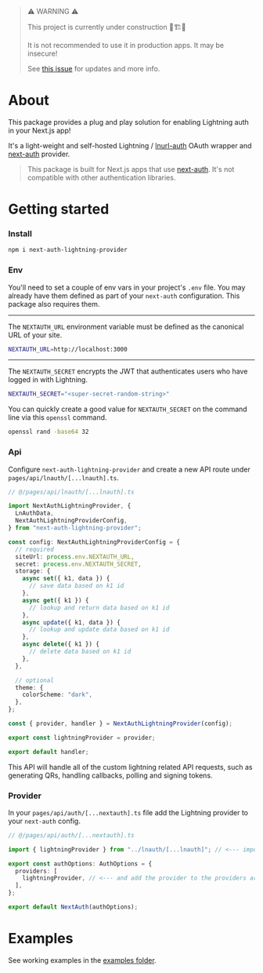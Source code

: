 > ⚠️ WARNING ⚠️
>
> This project is currently under construction 👷🏗️🚧
>
> It is not recommended to use it in production apps. It may be insecure!
>
> See [this issue](https://github.com/nextauthjs/next-auth/issues/7872) for updates and more info.

# About

This package provides a plug and play solution for enabling Lightning auth in your Next.js app!

It's a light-weight and self-hosted Lightning / [lnurl-auth](https://fiatjaf.com/e0a35204.html) OAuth wrapper and [next-auth](https://github.com/nextauthjs/next-auth) provider.

> This package is built for Next.js apps that use [next-auth](https://github.com/nextauthjs/next-auth). It's not compatible with other authentication libraries.

# Getting started

### Install

```bash
npm i next-auth-lightning-provider
```

### Env

You'll need to set a couple of env vars in your project's `.env` file. You may already have them defined as part of your `next-auth` configuration. This package also requires them.

---

The `NEXTAUTH_URL` environment variable must be defined as the canonical URL of your site.

```bash
NEXTAUTH_URL=http://localhost:3000
```

---

The `NEXTAUTH_SECRET` encrypts the JWT that authenticates users who have logged in with Lightning.

```bash
NEXTAUTH_SECRET="<super-secret-random-string>"
```

You can quickly create a good value for `NEXTAUTH_SECRET` on the command line via this `openssl` command.

```bash
openssl rand -base64 32
```

### Api

Configure `next-auth-lightning-provider` and create a new API route under `pages/api/lnauth/[...lnauth].ts`.

```typescript
// @/pages/api/lnauth/[...lnauth].ts

import NextAuthLightningProvider, {
  LnAuthData,
  NextAuthLightningProviderConfig,
} from "next-auth-lightning-provider";

const config: NextAuthLightningProviderConfig = {
  // required
  siteUrl: process.env.NEXTAUTH_URL,
  secret: process.env.NEXTAUTH_SECRET,
  storage: {
    async set({ k1, data }) {
      // save data based on k1 id
    },
    async get({ k1 }) {
      // lookup and return data based on k1 id
    },
    async update({ k1, data }) {
      // lookup and update data based on k1 id
    },
    async delete({ k1 }) {
      // delete data based on k1 id
    },
  },

  // optional
  theme: {
    colorScheme: "dark",
  },
};

const { provider, handler } = NextAuthLightningProvider(config);

export const lightningProvider = provider;

export default handler;
```

This API will handle all of the custom lightning related API requests, such as generating QRs, handling callbacks, polling and signing tokens.

### Provider

In your `pages/api/auth/[...nextauth].ts` file add the Lightning provider to your `next-auth` config.

```typescript
// @/pages/api/auth/[...nextauth].ts

import { lightningProvider } from "../lnauth/[...lnauth]"; // <--- import the provider that's exported from the lnauth API route

export const authOptions: AuthOptions = {
  providers: [
    lightningProvider, // <--- and add the provider to the providers array
  ],
};

export default NextAuth(authOptions);
```

# Examples

See working examples in the [examples folder](https://github.com/jowo-io/next-auth-lightning-provider/tree/main/examples).
